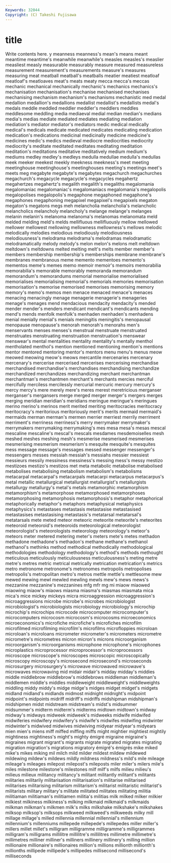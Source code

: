 ```yaml
---
Keywords: 32044 
Copyright: (C) Takeshi Fujisawa
---
```


# title

Write contents here.
y meanness meanness's mean's
means meant meantime meantime's meanwhile meanwhile's measles measles's measlier measliest
measly measurable measurably measure measured measureless measurement measurement's measurements measure's
measures measuring meat meatball meatball's meatballs meatier meatiest meatloaf meatloaf's
meatloaves meat's meats meaty mecca mecca's meccas mechanic mechanical mechanically
mechanic's mechanics mechanics's mechanisation mechanisation's mechanise mechanised mechanises mechanising mechanism
mechanism's mechanisms mechanistic med medal medallion medallion's medallions medallist medallist's
medallists medal's medals meddle meddled meddler meddler's meddlers meddles meddlesome
meddling media mediaeval medial median median's medians media's medias mediate
mediated mediates mediating mediation mediation's mediator mediator's mediators medic medical
medically medical's medicals medicate medicated medicates medicating medication medication's medications
medicinal medicinally medicine medicine's medicines medic's medics medieval mediocre mediocrities
mediocrity mediocrity's meditate meditated meditates meditating meditation meditation's meditations meditative
meditatively medium medium's mediums medley medley's medleys medulla medullae medulla's
medullas meek meeker meekest meekly meekness meekness's meet meeting meetinghouse
meetinghouse's meetinghouses meeting's meetings meet's meets meg megabyte megabyte's megabytes
megachurch megachurches megachurch's megacycle megacycle's megacycles megahertz megahertzes megahertz's megalith
megalith's megaliths megalomania megalomaniac megalomaniac's megalomaniacs megalomania's megalopolis megalopolises megalopolis's
megaphone megaphoned megaphone's megaphones megaphoning megapixel megapixel's megapixels megaton megaton's
megatons megs meh melancholia melancholia's melancholic melancholics melancholy melancholy's melange
melange's melanges melanin melanin's melanoma melanoma's melanomas melanomata meld melded
melding meld's melds mellifluous mellifluously mellow mellowed mellower mellowest mellowing
mellowness mellowness's mellows melodic melodically melodies melodious melodiously melodiousness melodiousness's
melodrama melodrama's melodramas melodramatic melodramatically melody melody's melon melon's melons
melt meltdown meltdown's meltdowns melted melting melt's melts member member's
members membership membership's memberships membrane membrane's membranes membranous meme memento
mementoes memento's mementos meme's memes memo memoir memoir's memoirs memorabilia
memorabilia's memorable memorably memoranda memorandum memorandum's memorandums memorial memorialise memorialised
memorialises memorialising memorial's memorials memories memorisation memorisation's memorise memorised memorises
memorising memory memory's memo's memos men menace menaced menace's menaces
menacing menacingly menage menagerie menagerie's menageries menage's menages mend mendacious
mendacity mendacity's mended mender mender's menders mendicant mendicant's mendicants mending
mend's mends menfolk menfolk's menhaden menhaden's menhadens menial menially menial's
menials meningitis meningitis's menopausal menopause menopause's menorah menorah's menorahs men's
menservants menses menses's menstrual menstruate menstruated menstruates menstruating menstruation menstruation's
menswear menswear's mental mentalities mentality mentality's mentally menthol mentholated menthol's
mention mentioned mentioning mention's mentions mentor mentored mentoring mentor's mentors
menu menu's menus meow meowed meowing meow's meows mercantile mercenaries
mercenary mercenary's mercerise mercerised mercerises mercerising merchandise merchandised merchandise's merchandises
merchandising merchandize merchandized merchandizes merchandizing merchant merchantman merchantman's merchantmen merchant's
merchants mercies merciful mercifully merciless mercilessly mercurial mercuric mercury mercury's
mercy mercy's mere merely mere's meres merest meretricious merganser merganser's
mergansers merge merged merger merger's mergers merges merging meridian meridian's
meridians meringue meringue's meringues merino merino's merinos merit merited meriting
meritocracies meritocracy meritocracy's meritorious meritoriously merit's merits mermaid mermaid's mermaids
merman merman's mermen merrier merriest merrily merriment merriment's merriness merriness's
merry merrymaker merrymaker's merrymakers merrymaking merrymaking's mes mesa mesa's mesas
mescal mescaline mescaline's mescal's mescals mesdames mesdemoiselles mesh meshed meshes
meshing mesh's mesmerise mesmerised mesmerises mesmerising mesmerism mesmerism's mesquite mesquite's
mesquites mess message message's messages messed messenger messenger's messengers messes
messiah messiah's messiahs messier messiest messieurs messily messiness messiness's messing
mess's messy mestizo mestizoes mestizo's mestizos met meta metabolic metabolise
metabolised metabolises metabolising metabolism metabolism's metabolisms metacarpal metacarpal's metacarpals metacarpi
metacarpus metacarpus's metal metallic metallurgical metallurgist metallurgist's metallurgists metallurgy metallurgy's
metal's metals metamorphic metamorphism metamorphism's metamorphose metamorphosed metamorphoses metamorphosing metamorphosis
metamorphosis's metaphor metaphorical metaphorically metaphor's metaphors metaphysical metaphysics metaphysics's metastases
metastasis metastasise metastasised metastasises metastasising metastasis's metatarsal metatarsal's metatarsals mete
meted meteor meteoric meteorite meteorite's meteorites meteoroid meteoroid's meteoroids meteorological
meteorologist meteorologist's meteorologists meteorology meteorology's meteor's meteors meter metered metering
meter's meters mete's metes methadon methadone methadone's methadon's methane methane's
methanol methanol's methinks method methodical methodically methodological methodologies methodology methodology's
method's methods methought meticulous meticulously meticulousness meticulousness's meting metre metre's
metres metric metrical metrically metrication metrication's metrics metro metronome metronome's
metronomes metropolis metropolises metropolis's metropolitan metro's metros mettle mettle's mettlesome
mew mewed mewing mewl mewled mewling mewls mew's mews mews's
mezzanine mezzanine's mezzanines mfg mfr mg mi miaow miaowed miaowing
miaow's miaows miasma miasma's miasmas miasmata mica mica's mice mickey
mickeys micra microaggression microaggression's microaggressions microbe microbe's microbes microbiologist microbiologist's
microbiologists microbiology microbiology's microchip microchip's microchips microcode microcomputer microcomputer's microcomputers
microcosm microcosm's microcosms microeconomics microeconomics's microfiche microfiche's microfiches microfilm microfilmed
microfilming microfilm's microfilms microfloppies microloan microloan's microloans micrometer micrometer's micrometers
micrometre micrometre's micrometres micron micron's microns microorganism microorganism's microorganisms microphone
microphone's microphones microplastics microprocessor microprocessor's microprocessors microscope microscope's microscopes microscopic
microscopically microscopy microscopy's microsecond microsecond's microseconds microsurgery microsurgery's microwave microwaved
microwave's microwaves microwaving mid midair midair's midday midday's middies middle
middlebrow middlebrow's middlebrows middleman middleman's middlemen middle's middles middleweight middleweight's
middleweights middling middy middy's midge midge's midges midget midget's midgets
midland midland's midlands midmost midnight midnight's midpoint midpoint's midpoints midriff
midriff's midriffs midshipman midshipman's midshipmen midst midstream midstream's midst's midsummer
midsummer's midterm midterm's midterms midtown midtown's midway midway's midways midweek
midweek's midweeks midwife midwifed midwiferies midwifery midwifery's midwife's midwifes midwifing
midwinter midwinter's midwived midwives midwiving midyear midyear's midyears mien mien's
miens miff miffed miffing miffs might mightier mightiest mightily mightiness
mightiness's might's mighty émigré migraine migraine's migraines migrant migrant's migrants
migrate migrated migrates migrating migration migration's migrations migratory émigré's émigrés
mike miked mike's mikes miking mil milch mild milder mildest
mildew mildewed mildewing mildew's mildews mildly mildness mildness's mild's mile
mileage mileage's mileages milepost milepost's mileposts miler miler's milers mile's
miles milestone milestone's milestones milf milf's milfs milieu milieu's milieus
milieux militancy militancy's militant militantly militant's militants militaries militarily militarisation
militarisation's militarise militarised militarises militarising militarism militarism's militarist militaristic militarist's
militarists military military's militate militated militates militating militia militiaman militiaman's
militiamen militia's militias milk milked milker milkier milkiest milkiness milkiness's
milking milkmaid milkmaid's milkmaids milkman milkman's milkmen milk's milks milkshake
milkshake's milkshakes milksop milksop's milksops milkweed milkweed's milkweeds milky mill
millage millage's milled millennia millennial millennial's millennium millennium's millenniums millepede
millepede's millepedes miller miller's millers millet millet's milligram milligramme milligramme's
milligrammes milligram's milligrams millilitre millilitre's millilitres millimetre millimetre's millimetres milliner
milliner's milliners millinery millinery's milling million millionaire millionaire's millionaires million's
millions millionth millionth's millionths millipede millipede's millipedes millisecond millisecond's milliseconds
